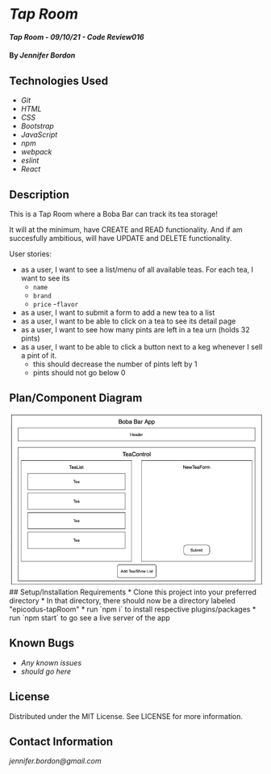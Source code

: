 # _Tap Room_

#### _Tap Room - 09/10/21 - Code Review016_

#### By _**Jennifer Bordon**_

## Technologies Used

* _Git_
* _HTML_
* _CSS_ 
* _Bootstrap_
* _JavaScript_
* _npm_
* _webpack_
* _eslint_
* _React_


## Description
This is a Tap Room where a Boba Bar can track its tea storage!

It will at the minimum, have CREATE and READ functionality. And if am succesfully ambitious, will have UPDATE and DELETE functionality.

User stories:
- as a user, I want to see a list/menu of all available teas. For each tea, I want to see its
  - `name`
  - `brand`
  - `price`
  -`flavor`
- as a user, I want to submit a form to add a new tea to a list
- as a user, I want to be able to click on a tea to see its detail page
- as a user, I want to see how many pints are left in a tea urn (holds 32 pints)
- as a user, I want to be able to click a button next to a keg whenever I sell a pint of it.
  - this should decrease the number of pints left by 1
  - pints should not go below 0

## Plan/Component Diagram
<img src="TeaDiagram.png">
## Setup/Installation Requirements
* Clone this project into your preferred directory
* In that directory, there should now be a directory labeled "epicodus-tapRoom"
* run `npm i` to install respective plugins/packages
* run `npm start` to go see a live server of the app

## Known Bugs

* _Any known issues_
* _should go here_

## License

Distributed under the MIT License. See LICENSE for more information.


## Contact Information

_jennifer.bordon@gmail.com_


